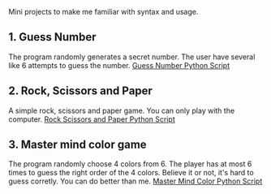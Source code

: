Mini projects to make me familiar with syntax and usage.

## 1. Guess Number
The program randomly generates a secret number. The user have several like 6 attempts to guess the number.
[Guess Number Python Script](./guess_number.py)

## 2. Rock, Scissors and Paper
A simple rock, scissors and paper game. You can only play with the computer.
[Rock Scissors and Paper Python Script](./rock_scissors_paper.py)

## 3. Master mind color game
The program randomly choose 4 colors from 6. The player has at most 6 times to guess the right order of the 4 colors. Believe it or not, it's hard to guess corretly. You can do better than me.
[Master Mind Color Python Script](./master_mind_color.py)


